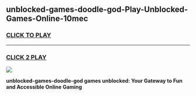 
## unblocked-games-doodle-god-Play-Unblocked-Games-Online-10mec
<h3>
<a href="https://premium76.site?title=unblocked-games-doodle-god&ref=25A">CLICK TO PLAY</a></h3>
<hr>

<h3>
<a href="https://premium76.site?title=unblocked-games-doodle-god&ref=25A">CLICK 2 PLAY</a>
  
</h3>

<a href="https://premium76.site?title=unblocked-games-doodle-god&ref=25A"><img src="https://clearcache.store/games.png"></a>


**unblocked-games-doodle-god games unblocked: Your Gateway to Fun and Accessible Online Gaming**
